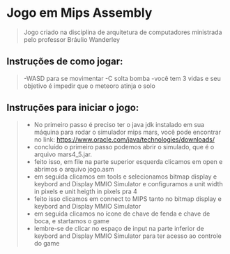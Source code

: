 # Jogo em Mips Assembly

>Jogo criado na disciplina de arquitetura de computadores ministrada pelo professor Bráulio Wanderley


## Instruções de como jogar:
> -WASD para se movimentar
> -C solta bomba
> -você tem 3 vidas e seu objetivo é impedir que o meteoro atinja o solo

## Instruções para iniciar o jogo:
> - No primeiro passo é preciso ter o java jdk instalado em sua máquina para rodar o simulador mips mars, você pode encontrar no link: https://www.oracle.com/java/technologies/downloads/
> - concluído o primeiro passo podemos abrir o simulado, que é o arquivo mars4_5.jar.
> - feito isso, em file na parte superior esquerda clicamos em open e abrimos o arquivo jogo.asm
> - em seguida clicamos em tools e selecionamos bitmap display e keybord and Display MMIO Simulator e configuramos a unit width in pixels e unit heigth in pixels pra 4 
> - feito isso clicamos em connect to MIPS tanto no bitmap display e  keybord and Display MMIO Simulator 
> - em seguida clicamos no ícone de chave de fenda e chave de boca, e startamos o game
> - lembre-se de clicar no espaço de input na parte inferior de keybord and Display MMIO Simulator para ter acesso ao controle do game
